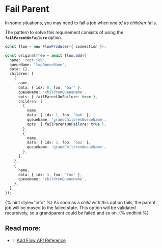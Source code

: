 # Fail Parent

In some situations, you may need to fail a job when _one of its children_ fails.

The pattern to solve this requirement consists of using the **`failParentOnFailure`** option.

```typescript
const flow = new FlowProducer({ connection });

const originalTree = await flow.add({
  name: 'root-job',
  queueName: 'topQueueName',
  data: {},
  children: [
    {
      name,
      data: { idx: 0, foo: 'bar' },
      queueName: 'childrenQueueName',
      opts: { failParentOnFailure: true },
      children: [
        {
          name,
          data: { idx: 1, foo: 'bah' },
          queueName: 'grandChildrenQueueName',
          opts: { failParentOnFailure: true },
        },
        {
          name,
          data: { idx: 2, foo: 'baz' },
          queueName: 'grandChildrenQueueName',
        },
      ],
    },
    {
      name,
      data: { idx: 3, foo: 'foo' },
      queueName: 'childrenQueueName',
    },
  ],
});
```

{% hint style="info" %}
As soon as a _child_ with this option fails, the parent job will be moved to the failed state. This option will be validated recursively, so a grandparent could be failed and so on.
{% endhint %}

## Read more:

- 💡 [Add Flow API Reference](https://api.docs.bullmq.io/classes/v4.FlowProducer.html#add)
